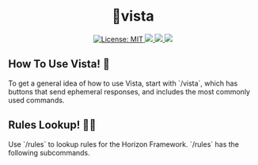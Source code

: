 <h1 align="center"> 🗻vista </h1>

<p align="center">

<a href="https://github.com/dispelll/vista/blob/main/LICENSE/">
<img src="https://img.shields.io/bower/l/vista" alt="License: MIT">
</a>

<a href="https://discord.gg/52EbV5xSVs">
<img src="https://img.shields.io/badge/Discord-Join%20Our%20Server!-blue"
</a>

<a href="https://www.patreon.com/horizonframework?utm_campaign=creatorshare_creator">
<img src=https://img.shields.io/badge/Patreon-Support%20Us!-Red>
</a>

<a href="https://bit.ly/3XHIqlf">
<img src=https://img.shields.io/badge/Horizon-IT%202.5.0%20Compatible-blueviolet>
</a>

</p>

<h2 align="left"> How To Use Vista! 🗻</h2>
To get a general idea of how to use Vista, start with `/vista`, which has buttons that send ephemeral responses, and includes the most commonly used commands. 

<h2 align="left"> Rules Lookup! 🧑‍⚖️</h2>
Use `/rules` to lookup rules for the Horizon Framework. `/rules` has the following subcommands. 



